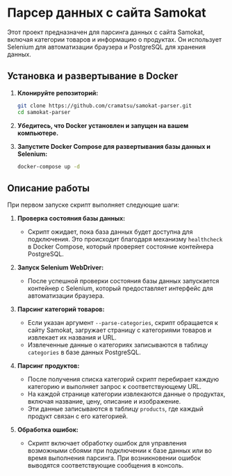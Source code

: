 # Парсер данных с сайта Samokat

Этот проект предназначен для парсинга данных с сайта Samokat, включая категории товаров и информацию о продуктах. Он использует Selenium для автоматизации браузера и PostgreSQL для хранения данных.

## Установка и развертывание в Docker

1. **Клонируйте репозиторий:**

   ```bash
   git clone https://github.com/cramatsu/samokat-parser.git
   cd samokat-parser
   ```

2. **Убедитесь, что Docker установлен и запущен на вашем компьютере.**

3. **Запустите Docker Compose для развертывания базы данных и Selenium:**
   ```bash
   docker-compose up -d
   ```

## Описание работы

При первом запуске скрипт выполняет следующие шаги:

1. **Проверка состояния базы данных:**

   - Скрипт ожидает, пока база данных будет доступна для подключения. Это происходит благодаря механизму `healthcheck` в Docker Compose, который проверяет состояние контейнера PostgreSQL.

2. **Запуск Selenium WebDriver:**

   - После успешной проверки состояния базы данных запускается контейнер с Selenium, который предоставляет интерфейс для автоматизации браузера.

3. **Парсинг категорий товаров:**

   - Если указан аргумент `--parse-categories`, скрипт обращается к сайту Samokat, загружает страницу с категориями товаров и извлекает их названия и URL.
   - Извлеченные данные о категориях записываются в таблицу `categories` в базе данных PostgreSQL.

4. **Парсинг продуктов:**

   - После получения списка категорий скрипт перебирает каждую категорию и выполняет запрос к соответствующему URL.
   - На каждой странице категории извлекаются данные о продуктах, включая название, цену, описание и изображение.
   - Эти данные записываются в таблицу `products`, где каждый продукт связан с его категорией.

5. **Обработка ошибок:**
   - Скрипт включает обработку ошибок для управления возможными сбоями при подключении к базе данных или во время выполнения парсинга. При возникновении ошибок выводятся соответствующие сообщения в консоль.

```

```

```

```
